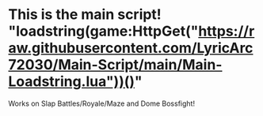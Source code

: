 # This is the main script! "loadstring(game:HttpGet("https://raw.githubusercontent.com/LyricArc72030/Main-Script/main/Main-Loadstring.lua"))()"
Works on Slap Battles/Royale/Maze and Dome Bossfight!

